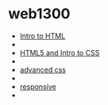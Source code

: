 # web1300

<ul>
    <li><a href="about.html" target="_blank">Intro to HTML </a><li>
    <li><a href="HTML5_to-intro_css/index.html" target="_blank">HTML5 and Intro to CSS </a><li>
    <li><a href="adv_css/index.html" target="_blank">advanced css</a><li>
     <li><a href="GOTHAM/index.html" target="_blank">responsive</a><li>
<ul>